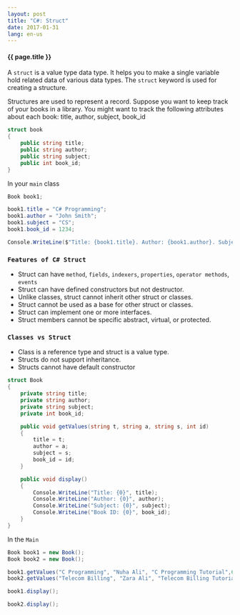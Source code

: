 ```yaml
---
layout: post
title: "C#: Struct"
date: 2017-01-31
lang: en-us
---
```


#### {{ page.title }}

A `struct` is a value type data type. It helps you to make a single variable hold related data of various data types. The `struct` keyword is used for creating a structure.

Structures are used to represent a record. Suppose you want to keep track of your books in a library. You might want to track the following attributes about each book: title, author, subject, book_id

```csharp
struct book
{
    public string title;
    public string author;
    public string subject;
    public int book_id;
}
```

In your `main` class

```csharp
Book book1;

book1.title = "C# Programming";
book1.author = "John Smith";
book1.subject = "CS";
book1.book_id = 1234;

Console.WriteLine($"Title: {book1.title}. Author: {book1.author}. Subject: {book1.subject}. ID: {book1.book_id}");
```

### `Features of C# Struct`

- Struct can have `method`, `fields`, `indexers`, `properties`, `operator methods`, `events`
- Struct can have defined constructors but not destructor.
- Unlike classes, struct cannot inherit other struct or classes.
- Struct cannot be used as a base for other struct or classes.
- Struct can implement one or more interfaces.
- Struct members cannot be specific abstract, virtual, or protected.


### `Classes vs Struct`

- Class is a reference type and struct is a value type.
- Structs do not support inheritance.
- Structs cannot have default constructor

```csharp
struct Book
{
    private string title;
    private string author;
    private string subject;
    private int book_id;

    public void getValues(string t, string a, string s, int id)
    {
        title = t;
        author = a;
        subject = s;
        book_id = id;
    }

    public void display()
    {
        Console.WriteLine("Title: {0}", title);
        Console.WriteLine("Author: {0}", author);
        Console.WriteLine("Subject: {0}", subject);
        Console.WriteLine("Book ID: {0}", book_id);
    }
}
``` 

In the `Main`

```csharp
Book book1 = new Book();
Book book2 = new Book();

book1.getValues("C Programming", "Nuha Ali", "C Programming Tutorial",6495407);
book2.getValues("Telecom Billing", "Zara Ali", "Telecom Billing Tutorial", 6495700);

book1.display();

book2.display();
```